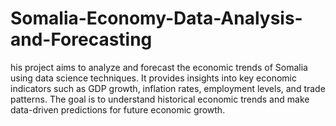 # Somalia-Economy-Data-Analysis-and-Forecasting
his project aims to analyze and forecast the economic trends of Somalia using data science techniques. It provides insights into key economic indicators such as GDP growth, inflation rates, employment levels, and trade patterns. The goal is to understand historical economic trends and make data-driven predictions for future economic growth.
